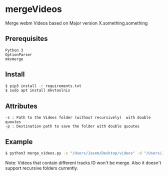 # mergeVideos
Merge webm  Videos based on Major version X.something.something
## Prerequisites
```
Python 3
OptionParser
mkvmerge
```
## Install

```bash
$ pip3 install -r requirements.txt
$ sudo apt install mkvtoolnix
```
## Attributes 
```
-s : Path to the Videos folder (without recursively)  with double quoutes 
-p : Destination path to save the folder with double quoutes
```


## Example 
```bash
$ python3 merge_videos.py -s "/Users/Jasem/Desktop/videos" -d "/Users/Jasem/Desktop/merged"
```
Note: Videos that contain different tracks ID won't be merge. Also it doesn't support recursive folders currently. 
